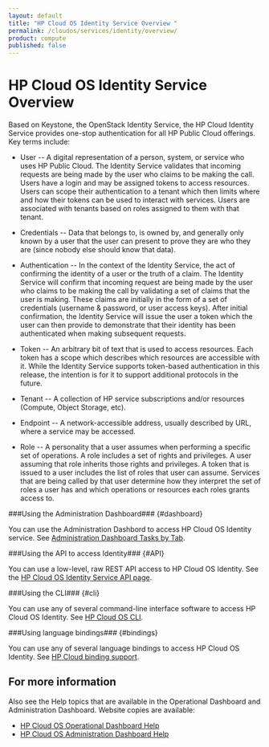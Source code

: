 ```yaml
---
layout: default
title: "HP Cloud OS Identity Service Overview "
permalink: /cloudos/services/identity/overview/
product: compute
published: false
---
```

<!--PUBLISHED-->
# HP Cloud OS Identity Service Overview #

<!-- modeled after HP Cloud Networking Getting Started (network.getting.started.md) -->

Based on Keystone, the OpenStack Identity Service, the HP Cloud Identity Service provides one-stop authentication for all HP Public Cloud offerings. Key terms include:

- User -- A digital representation of a person, system, or service who uses HP Public Cloud. The Identity Service validates that incoming requests are being made by the user who claims to be making the call. Users have a login and may be assigned tokens to access resources. Users can scope their authentication to a tenant which then limits where and how their tokens can be used to interact with services. Users are associated with tenants based on roles assigned to them with that tenant.

- Credentials -- Data that belongs to, is owned by, and generally only known by a user that the user can present to prove they are who they are (since nobody else should know that data).

- Authentication -- In the context of the Identity Service, the act of confirming the identity of a user or the truth of a claim. The Identity Service will confirm that incoming request are being made by the user who claims to be making the call by validating a set of claims that the user is making. These claims are initially in the form of a set of credentials (username & password, or user access keys). After initial confirmation, the Identity Service will issue the user a token which the user can then provide to demonstrate that their identity has been authenticated when making subsequent requests.

- Token -- An arbitrary bit of text that is used to access resources. Each token has a scope which describes which resources are accessible with it. While the Identity Service supports token-based authentication in this release, the intention is for it to support additional protocols in the future.

- Tenant -- A collection of HP service subscriptions and/or resources (Compute, Object Storage, etc).

- Endpoint -- A network-accessible address, usually described by URL, where a service may be accessed.

- Role -- A personality that a user assumes when performing a specific set of operations. A role includes a set of rights and privileges. A user assuming that role inherits those rights and privileges. A token that is issued to a user includes the list of roles that user can assume. Services that are being called by that user determine how they interpret the set of roles a user has and which operations or resources each roles grants access to.


###Using the Administration Dashboard### {#dashboard}

You can use the Administration Dashbord to access HP Cloud OS Identity service. See [Administration Dashboard Tasks by Tab](/cloudos/manage/administration-dashboard/tasks-by-tab/).


###Using the API to access Identity### {#API}
 
You can use a low-level, raw REST API access to HP Cloud OS Identity. See the [HP Cloud OS Identity Service API page](/api/v13/identity/).

###Using the CLI### {#cli}

You can use any of several command-line interface software to access HP Cloud OS Identity. See [HP Cloud OS CLI](/cli/).

###Using language bindings### {#bindings}

You can use any of several language bindings to access HP Cloud OS Identity. See [HP Cloud binding support](/bindings/).


## For more information ##
Also see the Help topics that are available in the Operational Dashboard and Administration Dashboard.  Website copies are available:

* [HP Cloud OS Operational Dashboard Help](/cloudos/manage/operational-dashboard/)
* [HP Cloud OS Administration Dashboard Help](/cloudos/manage/administration-dashboard/)
